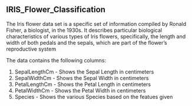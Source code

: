 ## IRIS_Flower_Classification

The Iris flower data set is a specific set of information compiled by Ronald Fisher, a biologist, in the 1930s. It describes particular biological characteristics of various types of Iris flowers, specifically, the length and width of both pedals and the sepals, which are part of the flower’s reproductive system

The data contains the following columns:

1. SepalLengthCm - Shows the Sepal Length in centimeters
2. SepalWidthCm - Shows the Sepal Width in centimeters
3. PetalLengthCm - Shows the Petal Length in centimeters
4. PetalWidthCm - Shows the Petal Width in centimeters
5. Species - Shows the various Species based on the featues given
